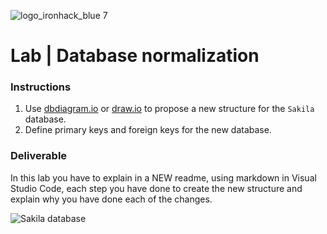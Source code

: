 ![logo_ironhack_blue 7](https://user-images.githubusercontent.com/23629340/40541063-a07a0a8a-601a-11e8-91b5-2f13e4e6b441.png)

# Lab | Database normalization

### Instructions

1. Use [dbdiagram.io](https://dbdiagram.io/home) or [draw.io](https://draw.io) to propose a new structure for the `Sakila` database.
2. Define primary keys and foreign keys for the new database.

### Deliverable

In this lab you have to explain in a NEW readme, using markdown in Visual Studio Code, each step you have done to create the new structure and explain why you have done each of the changes.

![Sakila database](https://education-team-2020.s3-eu-west-1.amazonaws.com/data-analytics/3.4-lab-sakila-normalization.png)
